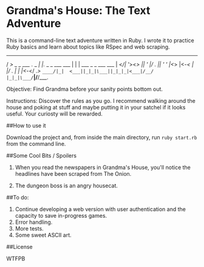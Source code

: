 Grandma's House: The Text Adventure
=========

This is a command-line text adventure written in Ruby. I wrote it to practice Ruby basics and learn about topics like RSpec and web scraping.
 ___                    _                   _ _                    
/  _>  _ _  ___ ._ _  _| |._ _ _  ___  ___ | | | ___  _ _  ___ ___ 
| <_/\| '_><_> || ' |/ . || ' ' |<_> |<_-< |   |/ . \| | |<_-</ ._>
`____/|_|  <___||_|_|\___||_|_|_|<___|/__/ |_|_|\___/`___|/__/\___.

Objective: Find Grandma before your sanity points bottom out.

Instructions: Discover the rules as you go. I recommend walking around the house and poking at stuff and maybe putting it in your satchel if it looks useful. Your curiosty will be rewarded.

##How to use it

Download the project and, from inside the main directory, run ```ruby start.rb``` from the command line.

##Some Cool Bits / Spoilers

1. When you read the newspapers in Grandma's House, you'll notice the headlines have been scraped from The Onion.

2. The dungeon boss is an angry housecat.

##To do:

1. Continue developing a web version with user authentication and the capacity to save in-progress games.
2. Error handling.
3. More tests.
4. Some sweet ASCII art.

##License

WTFPB
